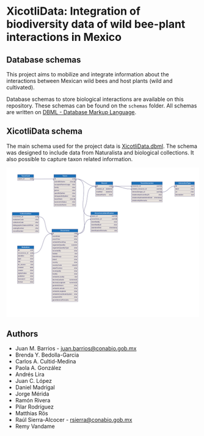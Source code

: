 # XicotliData: Integration of biodiversity data of wild bee-plant interactions in Mexico
## Database schemas

This project aims to mobilize and integrate information about the interactions 
between Mexican wild bees and host plants (wild and cultivated).

Database schemas to store biological interactions are available on this 
repository. These schemas can be found on the `schemas` folder. All schemas are
written on [DBML - Database Markup Language](https://www.dbml.org/).

## XicotliData schema

The main schema used for the project data is 
[XicotliData.dbml](schemas/XicotliData.dbml). The schema was designed to include
data from Naturalista and biological collections. It also possible to capture
taxon related information.

![XicotliData schema](imgs/XicotliDataSchema.png "XicotliData Schema")

## Authors

- Juan M. Barrios - juan.barrios@conabio.gob.mx
- Brenda Y. Bedolla-Garcia
- Carlos A. Cultid-Medina
- Paola A. González
- Andrés Lira
- Juan C. López
- Daniel Madrigal
- Jorge Mérida
- Ramón Rivera
- Pilar Rodríguez
- Matthias Rös
- Raúl Sierra-Alcocer - rsierra@conabio.gob.mx
- Remy Vandame

